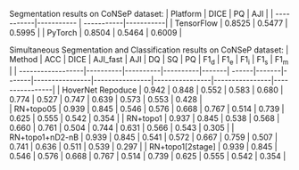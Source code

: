 Segmentation results on CoNSeP dataset: 
| Platform   | DICE       | PQ         | AJI       |
| -----------|----------- | -----------|-----------|
| TensorFlow | 0.8525     | 0.5477     | 0.5995    |
| PyTorch    | 0.8504     | 0.5464     | 0.6009    |


Simultaneous Segmentation and Classification results on CoNSeP dataset: 
| Method            | ACC      | DICE     | AJI_fast | AJI   | DQ    | SQ    | PQ    | F1<sub>d</sub> | F1<sub>e</sub> | F1<sub>i</sub> | F1<sub>s</sub> | F1<sub>m</sub> |
| ------------------|----------|----------|----------|-------| ------|-------|-------|----------------|----------------|----------------|----------------|----------------|
| HoverNet Repoduce | 0.942    | 0.848    | 0.552    | 0.583 | 0.680 | 0.774 | 0.527 | 0.747          | 0.639          | 0.573          | 0.553          | 0.428          |                  
| RN+topo05         | 0.939    | 0.845    | 0.546    | 0.576 | 0.668 | 0.767 | 0.514 | 0.739          | 0.625          | 0.555          | 0.542          | 0.354          |
| RN+topo1          | 0.937    | 0.845    | 0.538    | 0.568 | 0.660 | 0.761 | 0.504 | 0.744          | 0.631          | 0.566          | 0.543          | 0.305          |
| RN+topo1+nD2-nB   | 0.939    | 0.845    | 0.541    | 0.572 | 0.667 | 0.759 | 0.507 | 0.741          | 0.636          | 0.511          | 0.539          | 0.297          |
| RN+topo1[2stage]  | 0.939    | 0.845    | 0.546    | 0.576 | 0.668 | 0.767 | 0.514 | 0.739          | 0.625          | 0.555          | 0.542          | 0.354          |     